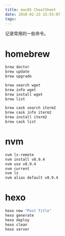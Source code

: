 ```yaml
---
title: macOS CheatSheet
date: 2018-02-23 15:55:07
tags:
---
```


记录常用的一些命令。

# homebrew

```bash
brew doctor
brew update
brew upgrade

brew search wget
brew info wget
brew install wget
brew list

brew cask search iterm2
brew cask info iterm2
brew install iterm2
brew cask list
```

# nvm

```bash
nvm ls-remote
nvm install v8.9.4
nvm use v8.9.4
nvm current
nvm ls
nvm alias default v8.9.4
```

# hexo

```bash
hexo new "Post Title"
hexo generate
hexo deploy
hexo clean
hexo server
```

